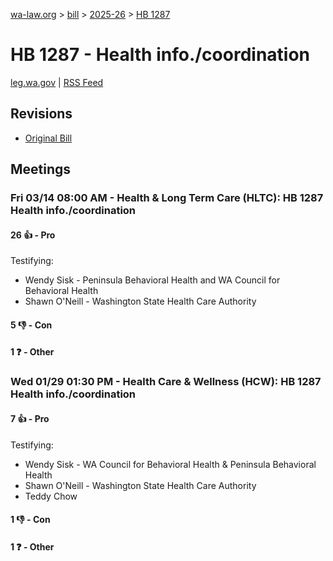 [wa-law.org](/) > [bill](/bill/) > [2025-26](/bill/2025-26/) > [HB 1287](/bill/2025-26/hb/1287/)

# HB 1287 - Health info./coordination
[leg.wa.gov](https://app.leg.wa.gov/billsummary?BillNumber=1287&Year=2025&Initiative=false) | [RSS Feed](./rss.xml)

## Revisions
* [Original Bill](1/)

## Meetings
### Fri 03/14 08:00 AM - Health & Long Term Care (HLTC): HB 1287 Health info./coordination
#### 26 👍 - Pro
Testifying:
* Wendy Sisk - Peninsula Behavioral Health and WA Council for Behavioral Health
* Shawn O'Neill - Washington State Health Care Authority

#### 5 👎 - Con

#### 1 ❓ - Other

### Wed 01/29 01:30 PM - Health Care & Wellness (HCW): HB 1287 Health info./coordination
#### 7 👍 - Pro
Testifying:
* Wendy Sisk - WA Council for Behavioral Health & Peninsula Behavioral Health
* Shawn O'Neill - Washington State Health Care Authority
* Teddy Chow

#### 1 👎 - Con

#### 1 ❓ - Other
